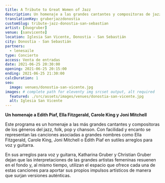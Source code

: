 ```yaml
---
title: A Tribute to Great Women of Jazz
description: Un homenaje a las grandes cantantes y compositoras de jazz, folk, pop y chanson. Concierto en Donostia - San Sebastián
translationKey: gruberjazzdonostia
customSlug: tribute-jazz-donostia-san-sebastian
artist: [duogruber]
venue: [sanvicente]
location: Iglesia San Vicente, Donostia - San Sebastián
city: Donostia - San Sebastián
partners:
  - lenesaile
type: Concierto
access: Venta de entradas
date: 2021-06-25 20:30:00
opening: 2021-06-25 20:15:00
ending: 2021-06-25 21:30:00
calcDuration: 1
seo:
  image: venues/donostia-san-vicente.jpg
images: # complete path for eleventy img srcset output, alt required
  featured: ./src/assets/images/venues/donostia-san-vicente.jpg
  alt: Iglesia San Vicente
---
```


**Un homenaje a Edith Piaf, Ella Fitzgerald, Carole King y Joni Mitchell**

Este programa es un homenaje a las más grandes cantantes y compositoras de los géneros del jazz, folk, pop y chanson. Con facilidad y encanto se representan las canciones asociadas a grandes nombres como Ella Fitzgerald, Carole King, Joni Mitchell o Edith Piaf en sutiles arreglos para voz y guitarra.

En sus arreglos para voz y guitarra, Katharina Gruber y Christian Gruber dejan que las interpretaciones de las grandes artistas femeninas resuenen en el fondo y, al mismo tiempo, utilizan el espacio que ofrece cada una de estas canciones para aportar sus propios impulsos artísticos de manera que surjan versiones auténticas.

